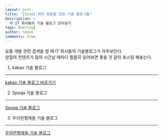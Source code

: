 ```yaml
---
layout: post
title: "[Site] 자주 방문할 만한 기술 블로그들"
description: >
  각 IT 회사들의 기술 블로그 모아보기
tags: [devlog]
author: hdmun
comments: true
---
```


요즘 개발 관련 검색을 할 때 IT 회사들의 기술블로그가 자주보인다.  
양질의 컨텐츠가 많아 시간날 때마다 틈틈히 읽어보면 좋을 것 같아 포스팅 해놓는다.  


1. kakao 기술 블로그
-------------------
[kakao 기술 블로그 바로가기](http://tech.kakao.com/)


2. Spoqa 기술 블로그
-------------------
[Spoqa 기술 블로그](https://spoqa.github.io/)


3. 우아한형제들 기술 블로그
-------------------------
[우아한형제들 기술 블로그](http://woowabros.github.io/)
